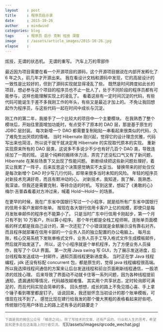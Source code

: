 ```yaml
---
layout    : post
title     : 程序员启示录
date      : 2015-10-26
author    : mindwind
categories: blog
tags      : 程序员 启示 克制 炫技 深度
image     : /assets/article_images/2015-10-26.jpg
elapse    :
---
```


炫技，无谓的状态机。
无谓的重写。
汽车上万的零部件


最近因为项目需要在看一个开源项目的源码，这个开源项目据说在内部开发孵化了 6 年之久，前几年才开源出来。
我在看设计文档和源码中发现，它的高层设计的一致性是比较好的，但到了源码实现就显得凌乱了些。
既然是时间跨度如此长的项目，想必参与这个项目的程序员也不止一批人了，处于不同阶段的程序员都有可能参与，这样也能理解实现上的凌乱了。
看着这些有一定时间沉淀的代码，有些代码可能诞生于差不多我刚工作的年头，有些又是最近才加上的。
不免让我回想起作为程序员，与这些代码一起在时间中成长与沉淀。

刚工作的第二年，我接手了一个比较大的项目中一个主要模块。
在我熟悉了整个模块后，开始往里面增加功能时，有点受不了原本的 DAO 层，那是基于原生的 JDBC 层封装。
每次新增一个 DAO 都需要复制粘贴一串看起来很类似的代码，久了难免生出厌烦的情绪。
当时 Hibernate 刚兴起，觉得它的设计理念优雅，代码写出来也简洁，所以说干就干就决定用 Hibernate 的实现取代原本的实现。
重新实现原来所有的 DAO 层类，这说多不多说少不少也有好几百个 DAO 类，导致连续加了一周的班。
这是个纯粹的搬砖体力活，弄完了还没松口气又有了新问题，Hibernate 在某些场景下又出现了性能问题。
断断续续把这些新问题处理好，着实让我累了一阵子，后来反思这个决策感觉确实不太妥当。
替换带来的好处仅仅是每次新增个 DAO 时少写几行代码，却带来很多当时未知的风险。
年轻的程序员对新技术充满好奇，而且有颗冲动的心。
对新技术，我知道，我了解、我熟悉、我深谙，但我还是需要克制，等待合适的时机。
写到这里，想起了《勇敢的心》梅尔·吉普森看着对方冲过来，喊着 Hold～Hold～ 的场景。

在更早的时候，我在广东省中国银行写过一个小程序，就是给所有广东省中国银行的信用卡客户发邮件账单。
按现在各大银行信用卡客户上亿的规模，即使只是每月发账单邮件的程序也不能算小了。
只是当时广东中行信用卡刚起步，第一个月只有不到 10 万客户，所以算小程序。
那个年代都是全栈工程师啊，连账单页面模板的样式都是我自己设计的，第一次还犯了个小错误就是金额展示没有靠右对齐。
而且程序就部署在信用卡部的一个业务人员的独立配置的办公电脑上。
每月出账，核心交易系统下发账单格式文件，业务人员手工导入格式文件生成模板邮件，然后就开始发送了。
所以，这个小程序就是个单机程序，为了方便业务人员操作，我写了个 GUI 界面。
第一次用 Java swing 写 GUI，为了展示发送进度，后台线程每发送成功一封邮件，通知页面线程更新进度条。
当时正在学 Java 线程编程，jdk 还没有标配 concurrent 包，都是原生的，觉得 java 线程编程很高端。
所以我选择线程间通信的方案来让后台发送线程和前台页面刷新线程通信，一股浓浓的炫技心理。
后来导致了界面动不动就卡住等一系列问题，因为各种线程提前通知，遗漏通知等情况，代码越改越难懂。
其实用个共享状态，定时轮询即可满足的，而且代码实现会简单的多。
回头想想，成长的路上不免见猎心喜、手上拿个锤子看到哪里都是钉子。
话说回来，我还挺怀念当初设计的那个账单模板，可惜现在找不到了。
感觉比现在建行给我发的那个傻大黑粗的表格看起来好些吧，传统银行在用户体验上的路上还有多远的路要走？



---
<small style="color:gray">
下面是我的微信公众号 「瞬息之间」，除了写技术的文章、还有产品的、行业和人生的思考，希望能和更多走在这条路上同行者交流。
</small>  
![](/assets/images/qrcode_wechat.jpg)
